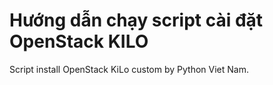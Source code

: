 # Hướng dẫn chạy script cài đặt OpenStack KILO

Script install OpenStack KiLo custom by Python Viet Nam. 
